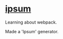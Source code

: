 # [ipsum](https://currentflow.github.io/ipsum/)

Learning about webpack.  

Made a 'Ipsum' generator.
